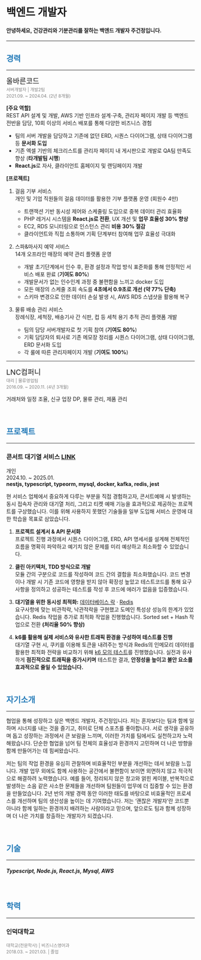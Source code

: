 # 백엔드 개발자

#### 안녕하세요, 건강관리와 기분관리를 잘하는 백엔드 개발자 주건정입니다.

---

<!-- <br/> -->

<h2 style="color:#267CB9;">경력</h2>

---

<span style="font-size: 1.2rem;">올바른코드</span><br/>
<sub><span style="color:gray;">서버개발자 | 개발2팀</span></sub><br/>
<sub><span style="color:gray;">2021.09. ~ 2024.04. (2년 8개월)</span></sub>

**[주요 역할]**<br/>
REST API 설계 및 개발, AWS 기반 인프라 설계·구축, 관리자 페이지 개발 등 백엔드 전반을 담당, 10회 이상의 서비스 배포를 통해 다양한 비즈니스 경험

- 팀의 서버 개발을 담당하고 기존에 없던 ERD, 시퀀스 다이어그램, 상태 다이어그램 등 **문서화 도입**
- 기존 엑셀 기반의 체크리스트를 관리자 페이지 내 게시판으로 개발로 QA팀 만족도 향상 (**타개발팀 시행**)
- **React.js**로 자사, 클라이언트 홈페이지 및 랜딩페이지 개발

**[프로젝트]**

1. 걸음 기부 서비스<br/>
   개인 및 기업 직원들의 걸음 데이터를 활용한 기부 플랫폼 운영 (회원수 4만)
   - 트랜잭션 기반 동시성 제어와 스케줄링 도입으로 중복 데이터 관리 효율화
   - PHP 레거시 시스템을 **React.js로 전환**, UX 개선 및 **업무 효율성 30% 향상**
   - EC2, RDS 모니터링으로 인스턴스 관리 **비용 30% 절감**
   - 클라이언트와 직접 소통하며 기획 단계부터 참여해 업무 효율성 극대화
2. 스파&마사지 예약 서비스<br/>
   14개 오프라인 매장의 예약 관리 플랫폼 운영

   - 개발 초기단계에서 인수 후, 환경 설정과 작업 방식 표준화를 통해 안정적인 서비스 배포 완료 (**기여도 80%**)
   - 개발문서가 없는 인수인계 과정 중 불편함을 느끼고 docker 도입
   - 모든 매장의 스케줄 조회 속도를 **4초에서 0.9초로 개선 (약 77% 단축)**
   - 스키마 변경으로 인한 데이터 손실 발생 시, AWS RDS 스냅샷을 활용해 복구

3. 물류 배송 관리 서비스<br/>
   장례식장, 세척장, 배송기사 간 식판, 컵 등 세척 용기 추적 관리 플랫폼 개발
   - 팀의 담당 서버개발자로 첫 기획 참여 (**기여도 80%**)
   - 기획 담당자의 퇴사로 기존 메모장 정리를 시퀀스 다이어그램, 상태 다이어그램, ERD 문서화 도입
   - 각 룰에 따른 관리자페이지 개발 (**기여도 100%**)

---

<span style="font-size: 1.2rem;">LNC컴퍼니</span><br/>
<sub><span style="color:gray;">대리 | 물류영업팀</span></sub><br/>
<sub><span style="color:gray;">2016.09. ~ 2020.11. (4년 3개월)</span></sub>

거래처와 일정 조율, 신규 업장 DP, 물류 관리, 제품 관리

<br/>

<h2 style="color:#267CB9;">프로젝트</h2>

---

### 콘서트 대기열 서비스 [LINK](https://github.com/JuGeonjeong/hhp-concert)

개인  
2024.10. ~ 2025.01.  
**nestjs, typescript, typeorm, mysql, docker, kafka, redis, jest**

현 서비스 업체에서 중요하게 다루는 부분을 직접 경험하고자, 콘서트예매 시 발생하는 동시 접속자 관리와 대기열 처리, 그리고 티켓 예매 기능을 효과적으로 제공하는 프로젝트를 구상했습니다. 이를 위해 사용하지 못했던 기술들을 일부 도입해 서비스 운영에 대한 학습을 목표로 삼았습니다.

1. **프로젝트 설계서 & API 문서화**  
   프로젝트 진행 과정에서 시퀀스 다이어그램, ERD, API 명세서를 설계해 전체적인 흐름을 명확히 파악하고 예기치 않은 문제를 미리 예상하고 최소화할 수 있었습니다.

2. **클린 아키텍처, TDD 방식으로 개발**  
   모듈 간의 구분으로 코드를 작성하여 코드 간의 결합을 최소화했습니다. 코드 변경이나 개발 시 기존 코드에 영향을 받지 않아 확장성 높았고 테스트코드를 통해 요구사항을 정의하고 성공하는 테스트를 작성 후 코드에 에러가 없음을 입증했습니다.

3. **대기열을 위한 동시성 최적화:** [데이터베이스 락](https://github.com/JuGeonjeong/hhp-concert/blob/main/doc/report/lock.report.md) · [Redis](https://github.com/JuGeonjeong/hhp-concert/blob/main/doc/report/redis.report.md) <br/>
   요구사항에 맞는 비관적락, 낙관적락을 구현했고 도메인 특성상 성능의 한계가 있었습니다. Redis 작업을 추가로 최적화 작업을 진행했습니다. Sorted set + Hash 작업으로 전환 **(처리율 50% 향상)**

4. **k6를 활용해 실제 서비스와 유사한 트래픽 환경을 구성하여 테스트를 진행**  
   대기열 구현 시, 쿠키를 이용해 토큰을 내려주는 방식과 Redis의 인메모리 데이터를 활용한 최적화 전략을 비교하기 위해 [k6 모의 테스트](https://github.com/JuGeonjeong/hhp-concert/blob/main/doc/report/k6.test.md)를 진행했습니다. 실전과 유사하게 **점진적으로 트래픽을 증가시키며** 테스트한 결과, **안정성을 높이고 불안 요소를 효과적으로 줄일 수 있었습니다.**

<br/>

<h2 style="color:#267CB9;">자기소개</h2>

---

협업을 통해 성장하고 싶은 백엔드 개발자, 주건정입니다. 저는 혼자보다는 팀과 함께 일하며 시너지를 내는 것을 즐기고, 취미로 단체 스포츠를 좋아합니다. 서로 생각을 공유하며 돕고 성장하는 과정에서 큰 보람을 느끼며, 이러한 가치를 팀에서도 실천하고자 노력해왔습니다. 단순한 협업을 넘어 팀 전체의 효율성과 환경까지 고민하며 더 나은 방향을 함께 만들어가는 데 힘써왔습니다.

저는 팀의 작업 환경을 유심히 관찰하며 비효율적인 부분을 개선하는 데서 보람을 느낍니다. 개발 업무 외에도 함께 사용하는 공간에서 불편함이 보이면 외면하지 않고 적극적으로 해결하려 노력했습니다. 예를 들어, 정리되지 않은 창고와 얽힌 케이블, 반복적으로 발생하는 소음 같은 사소한 문제들을 개선하며 팀원들이 업무에 더 집중할 수 있는 환경을 만들었습니다. 2년 반의 개발 경력 동안 이러한 태도를 바탕으로 비효율적인 프로세스를 개선하며 팀의 생산성을 높이는 데 기여했습니다. 저는 ‘괜찮은 개발자’란 코드뿐 아니라 함께 일하는 환경까지 배려하는 사람이라고 믿으며, 앞으로도 팀과 함께 성장하며 더 나은 가치를 창출하는 개발자가 되겠습니다.

<br/>

<h2 style="color:#267CB9;">기술</h2>

---

##### Typescript, Node.js, React.js, Mysql, AWS

<br/>

<h2 style="color:#267CB9;">학력</h2>

---

### 인덕대학교

<sub><span style="color:gray;">대학교(전문학사) | 비즈니스영어과</span></sub>  
<sub><span style="color:gray;">2018.03. ~ 2021.03. | 졸업</span></sub>
